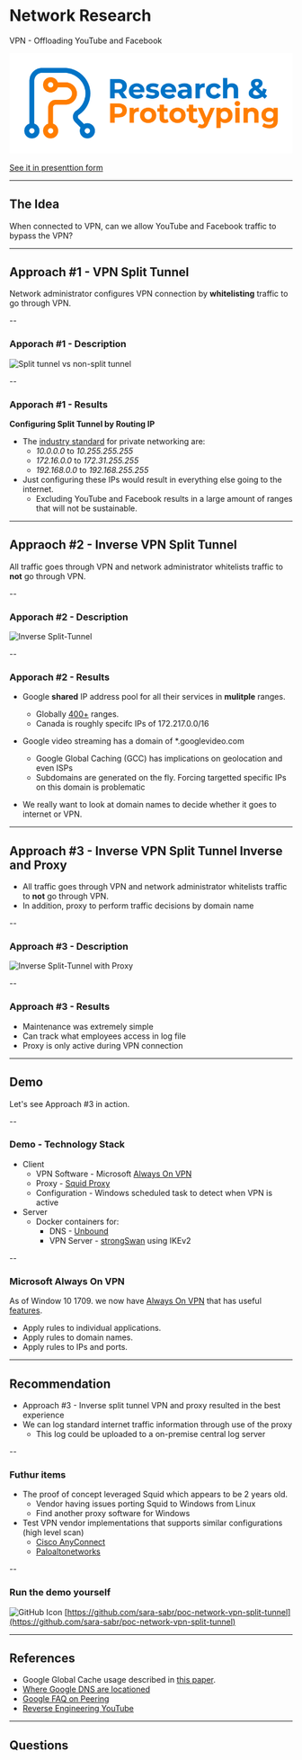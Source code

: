 # Network Research
VPN - Offloading YouTube and Facebook

![IT Research and Prototyping](https://github.com/sara-sabr/ITResearch-Prototyping/raw/master/assets/img/RP_Logo_Wordmark-EN.png)

[See it in presenttion form](https://sara-sabr.github.io/util-presentation/presentation.html?gh-scope=sara-sabr/poc-network-vpn-split-tunnel&gh-file=reports/presentation.md)

---

## The Idea

When connected to VPN, can we allow YouTube and Facebook traffic to bypass the VPN?

---

## Approach #1 - VPN Split Tunnel

Network administrator configures VPN connection by __whitelisting__ traffic to go through VPN.

--

### Apporach #1 - Description

![Split tunnel vs non-split tunnel](https://github.com/sara-sabr/poc-network-vpn-split-tunnel/raw/master/reports/assets/VPN-with-and-without-split-tunneling.png)

--

### Apporach #1 - Results

**Configuring Split Tunnel by Routing IP**

- The [industry standard](https://www.iana.org/assignments/iana-ipv4-special-registry/iana-ipv4-special-registry.xhtml) for private networking are:
  - *10.0.0.0* to *10.255.255.255*
  - *172.16.0.0* to *172.31.255.255*
  - *192.168.0.0* to *192.168.255.255*
- Just configuring these IPs would result in everything else going to the internet. 
  - Excluding YouTube and Facebook results in a large amount of ranges that will not be  sustainable.

---

## Appraoch #2 - Inverse VPN Split Tunnel

All traffic goes through VPN and network administrator whitelists traffic to __not__ go through VPN.

--

### Apporach #2 - Description

![Inverse Split-Tunnel](https://github.com/sara-sabr/poc-network-vpn-split-tunnel/raw/master/reports/assets/approach2-ip.png)

--

### Apporach #2 - Results

- Google **shared** IP address pool for all their services in **mulitple** ranges.
  - Globally [400+](https://bgp.he.net/AS15169#_prefixes) ranges.
  - Canada is roughly specifc IPs of 172.217.0.0/16

- Google video streaming has a domain of *.googlevideo.com
  - Google Global Caching (GCC) has implications on geolocation and even ISPs
  - Subdomains are generated on the fly. Forcing targetted specific IPs on this domain is problematic 
- We really want to look at domain names to decide whether it goes to internet or VPN.

---

## Approach #3 - Inverse VPN Split Tunnel Inverse and Proxy

- All traffic goes through VPN and network administrator whitelists traffic to __not__ go through VPN.
- In addition, proxy to perform traffic decisions by domain name

--

### Approach #3 - Description


![Inverse Split-Tunnel with Proxy](https://github.com/sara-sabr/poc-network-vpn-split-tunnel/raw/master/reports/assets/approach3-domain.png)

--

### Approach #3 - Results

- Maintenance was extremely simple
- Can track what employees access in log file 
- Proxy is only active during VPN connection

---

## Demo

Let's see Approach #3 in action.

--

### Demo - Technology Stack

- Client 
  - VPN Software - Microsoft [Always On VPN](https://docs.microsoft.com/en-us/windows-server/remote/remote-access/vpn/always-on-vpn/always-on-vpn-technology-overview)
  - Proxy - [Squid Proxy](http://www.squid-cache.org/) 
  - Configuration - Windows scheduled task to detect when VPN is active
- Server
  - Docker containers for:
    - DNS - [Unbound](https://nlnetlabs.nl/projects/unbound/about/)
    - VPN Server - [strongSwan](https://www.strongswan.org/) using IKEv2 

--

### Microsoft Always On VPN

 As of Window 10 1709. we now have [Always On VPN](https://docs.microsoft.com/en-us/windows-server/remote/remote-access/vpn/always-on-vpn/always-on-vpn-technology-overview) that has useful [features](https://docs.microsoft.com/en-us/windows-server/remote/remote-access/vpn/vpn-map-da).

- Apply rules to individual applications.
- Apply rules to domain names.
- Apply rules to IPs and ports.

---

## Recommendation

- Approach #3 - Inverse split tunnel VPN and proxy resulted in the best experience
- We can log standard internet traffic information through use of the proxy
  - This log could be uploaded to a on-premise central log server

--

### Futhur items 

- The proof of concept leveraged Squid which appears to be 2 years old.
  - Vendor having issues porting Squid to Windows from Linux
  - Find another proxy software for Windows
- Test VPN vendor implementations that supports similar configurations (high level scan)
  - [Cisco AnyConnect](https://www.cisco.com/c/en/us/td/docs/security/asa/asa91/asdm71/vpn/asdm_71_vpn_config/vpn_asdm_dap.html#15525)
  - [Paloaltonetworks](https://docs.paloaltonetworks.com/pan-os/8-1/pan-os-new-features/globalprotect-features/split-tunnel-for-public-applications#)

--

### Run the demo yourself

![GitHub Icon](https://github.githubassets.com/favicon.ico)
[https://github.com/sara-sabr/poc-network-vpn-split-tunnel](https://github.com/sara-sabr/poc-network-vpn-split-tunnel)

---

## References

- Google Global Cache usage described in [this paper](https://vaibhavbajpai.com/documents/papers/proceedings/youtube-load-balancing-pam-2018.pdf).
- [Where Google DNS are locationed](https://developers.google.com/speed/public-dns/faq#locations)
- [Google FAQ on Peering](https://peering.google.com/#/learn-more/faq)
- [Reverse Engineering YouTube](https://tyrrrz.me/Blog/Reverse-engineering-YouTube)

---

## Questions
